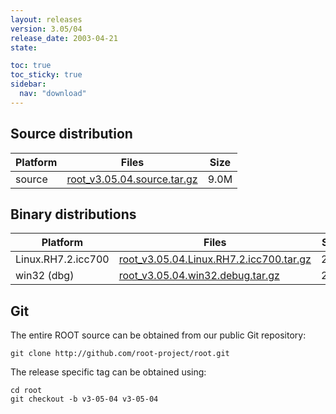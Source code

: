 ```yaml
---
layout: releases
version: 3.05/04
release_date: 2003-04-21
state:

toc: true
toc_sticky: true
sidebar:
  nav: "download"
---
```



## Source distribution

| Platform       | Files | Size |
|-----------|-------|-----|
| source | [root_v3.05.04.source.tar.gz](https://root.cern.ch/download/root_v3.05.04.source.tar.gz) | 9.0M |


## Binary distributions

| Platform       | Files | Size |
|-----------|-------|-----|
| Linux.RH7.2.icc700 | [root_v3.05.04.Linux.RH7.2.icc700.tar.gz](https://root.cern.ch/download/root_v3.05.04.Linux.RH7.2.icc700.tar.gz) |  20M |
| win32 (dbg) | [root_v3.05.04.win32.debug.tar.gz](https://root.cern.ch/download/root_v3.05.04.win32.debug.tar.gz) |  26M |


## Git
The entire ROOT source can be obtained from our public Git repository:

~~~
git clone http://github.com/root-project/root.git
~~~
The release specific tag can be obtained using:
~~~
cd root
git checkout -b v3-05-04 v3-05-04
~~~

